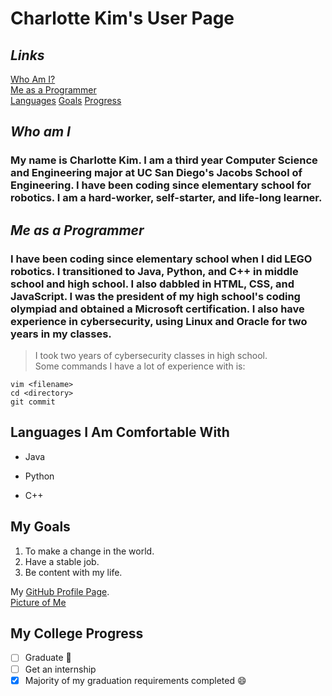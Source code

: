 # **Charlotte Kim's User Page**
## *Links*
[Who Am I?](#who-am-i)  
[Me as a Programmer](#me-as-a-programmer)  
[Languages](#languages-i-am-comfortable-with)
[Goals](#my-goals)
[Progress](#my-college-progress)

## *Who am I*
### My name is Charlotte Kim. I am a third year Computer Science and Engineering major at UC San Diego's Jacobs School of Engineering. I have been coding since elementary school for robotics. I am a hard-worker, self-starter, and life-long learner.
## *Me as a Programmer*
### I have been coding since elementary school when I did LEGO robotics. I transitioned to Java, Python, and C++ in middle school and high school. I also dabbled in HTML, CSS, and JavaScript. I was the president of my high school's coding olympiad and obtained a Microsoft certification. I also have experience in cybersecurity, using Linux and Oracle for two years in my classes. 
> I took two years of cybersecurity classes in high school.  
Some commands I have a lot of experience with is:
```
vim <filename>
cd <directory>
git commit
```

## Languages I Am Comfortable With  
- Java
* Python
+ C++

## My Goals
1. To make a change in the world.
2. Have a stable job.
3. Be content with my life.
  
My [GitHub Profile Page](https://github.com/CharlotteKim123).  
[Picture of Me](https://github.com/CharlotteKim123/MyUserPage/blob/main/IMG_2480%20(1).jpg)

## My College Progress

- [ ] Graduate 🎉
- [ ] Get an internship
- [X] Majority of my graduation requirements completed 😄
